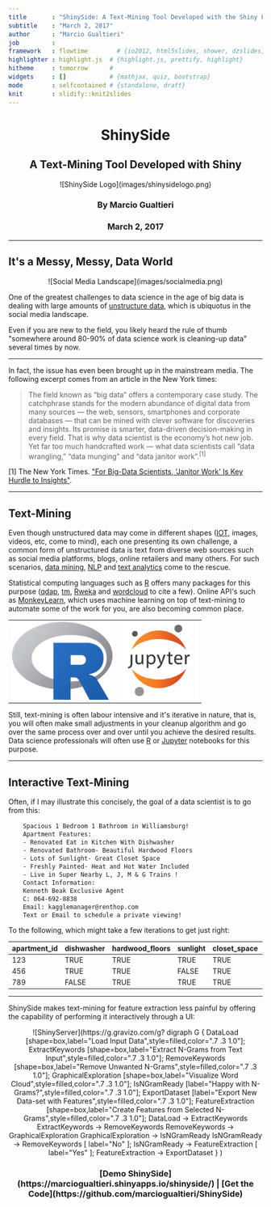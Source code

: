 ```yaml
---
title       : "ShinySide: A Text-Mining Tool Developed with the Shiny Framework"
subtitle    : "March 2, 2017"
author      : "Marcio Gualtieri"
job         : 
framework   : flowtime        # {io2012, html5slides, shower, dzslides, ...}
highlighter : highlight.js  # {highlight.js, prettify, highlight}
hitheme     : tomorrow      # 
widgets     : []            # {mathjax, quiz, bootstrap}
mode        : selfcontained # {standalone, draft}
knit        : slidify::knit2slides
---
```


<center><h1>ShinySide</h1></center>
<center><h2>A Text-Mining Tool Developed with Shiny</h2></center>
<center>![ShinySide Logo](images/shinysidelogo.png)</center>
<center><h3>By Marcio Gualtieri</h3></center>
<center><h3>March 2, 2017</h3></center>

--- 

## It's a Messy, Messy, Data World

<center>![Social Media Landscape](images/socialmedia.png)</center>

One of the greatest challenges to data science in the age of big data is dealing with large amounts of [unstructure data](https://en.wikipedia.org/wiki/Unstructured_data), which is ubiquotus in the social media landscape.

Even if you are new to the field, you likely heard the rule of thumb "somewhere around 80-90% of data science work is cleaning-up data" several times by now.

--- 

In fact, the issue has even been brought up in the mainstream media. The following excerpt comes from an article in the New York times:

> The field known as “big data” offers a contemporary case study. The catchphrase stands for the modern abundance of digital data from many sources — the web, sensors, smartphones and corporate databases — that can be mined with clever software for discoveries and insights. Its promise is smarter, data-driven decision-making in every field. That is why data scientist is the economy’s hot new job. Yet far too much handcrafted work — what data scientists call “data wrangling,” “data munging” and “data janitor work”.<sup>[1]</sup>

[1] The New York Times. ["For Big-Data Scientists, 'Janitor Work' Is Key Hurdle to Insights"](https://www.nytimes.com/2014/08/18/technology/for-big-data-scientists-hurdle-to-insights-is-janitor-work.html).


--- 

## Text-Mining

Even though unstructured data may come in different shapes ([IOT](https://en.wikipedia.org/wiki/Internet_of_things), images, videos, etc, come to mind), each one presenting its own challenge, a common form of unstructured data is text from diverse web sources such as social media platforms, blogs, online retailers and many others. For such scenarios, [data mining](https://en.wikipedia.org/wiki/Data_mining), [NLP](https://en.wikipedia.org/wiki/Natural_language_processing) and [text analytics](https://en.wikipedia.org/wiki/Text_mining) come to the rescue.

Statistical computing languages such as [R](https://www.r-project.org/about.html) offers many packages for this purpose ([qdap](https://github.com/trinker/qdap), [tm](https://www.rdocumentation.org/packages/tm/), [Rweka](https://www.rdocumentation.org/packages/RWeka) and [wordcloud](https://cran.r-project.org/web/packages/wordcloud/index.html) to cite a few). Online API's such as [MonkeyLearn](http://monkeylearn.com/), which uses machine learning on top of text-mining to automate some of the work for you, are also becoming common place.

<center>
<table>
<tr>
<td><img src="images/rlogo.png"/></td>
<td><img src="images/jupyterlogo.png"/></td>
</tr>
</table>
</center>

Still, text-mining is often labour intensive and it's iterative in nature, that is, you will often make small adjustments in your cleanup algorithm and go over the same process over and over until you achieve the desired results. Data science professionals will often use [R](https://blog.rstudio.org/2016/10/05/r-notebooks/) or [Jupyter](https://ipython.org/notebook.html) notebooks for this purpose.

--- 

## Interactive Text-Mining

Often, if I may illustrate this concisely, the goal of a data scientist is to go from this:

        Spacious 1 Bedroom 1 Bathroom in Williamsburg!
        Apartment Features:
        - Renovated Eat in Kitchen With Dishwasher
        - Renovated Bathroom- Beautiful Hardwood Floors
        - Lots of Sunlight- Great Closet Space
        - Freshly Painted- Heat and Hot Water Included
        - Live in Super Nearby L, J, M & G Trains ! 
        Contact Information:
        Kenneth Beak Exclusive Agent
        C: 064-692-8838
        Email: kagglemanager@renthop.com
        Text or Email to schedule a private viewing!

To the following, which might take a few iterations to get just right:

<table class="table-striped"><thead>
<tr>
<th>apartment_id</th>
<th>dishwasher</th>
<th>hardwood_floors</th>
<th>sunlight</th>
<th>closet_space</th>
<th>freshly_painted</th>
<th>heat_included</th>
</tr>
</thead><tbody>
<tr>
<td>123</td>
<td>TRUE</td>
<td>TRUE</td>
<td>TRUE</td>
<td>TRUE</td>
<td>TRUE</td>
<td>TRUE</td>
</tr>
<tr>
<td>456</td>
<td>TRUE</td>
<td>TRUE</td>
<td>FALSE</td>
<td>TRUE</td>
<td>FALSE</td>
<td>TRUE</td>
</tr>
<tr>
<td>789</td>
<td>FALSE</td>
<td>TRUE</td>
<td>TRUE</td>
<td>TRUE</td>
<td>TRUE</td>
<td>FALSE</td>
</tr>
</tbody></table>

---

ShinySide makes text-mining for feature extraction less painful by offering the capability of performing it interactively through a UI:
<center>
![ShinyServer](https://g.gravizo.com/g?
  digraph G {
    DataLoad [shape=box,label="Load Input Data",style=filled,color=".7 .3 1.0"];
    ExtractKeywords [shape=box,label="Extract N-Grams from Text Input",style=filled,color=".7 .3 1.0"];
    RemoveKeywords [shape=box,label="Remove Unwanted N-Grams",style=filled,color=".7 .3 1.0"];
    GraphicalExploration [shape=box,label="Visualize Word Cloud",style=filled,color=".7 .3 1.0"];
    IsNGramReady [label="Happy with N-Grams?",style=filled,color=".7 .3 1.0"];
    ExportDataset [label="Export New Data-set with Features",style=filled,color=".7 .3 1.0"];
    FeatureExtraction [shape=box,label="Create Features from Selected N-Grams",style=filled,color=".7 .3 1.0"];
    DataLoad -> ExtractKeywords
    ExtractKeywords -> RemoveKeywords
    RemoveKeywords -> GraphicalExploration
    GraphicalExploration -> IsNGramReady
    IsNGramReady -> RemoveKeywords [ label="No" ];
    IsNGramReady -> FeatureExtraction [ label="Yes" ];
    FeatureExtraction -> ExportDataset
  }
)
</center>

<center><h3>[Demo ShinySide](https://marciogualtieri.shinyapps.io/shinyside/) | [Get the Code](https://github.com/marciogualtieri/ShinySide)</h3></center>


